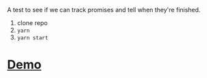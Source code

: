 A test to see if we can track promises and tell when they're finished.

  1. clone repo
  1. `yarn`
  1. `yarn start`

# [Demo](https://tomsaleeba.github.io/vue-promise-completion-tracking-test/)
